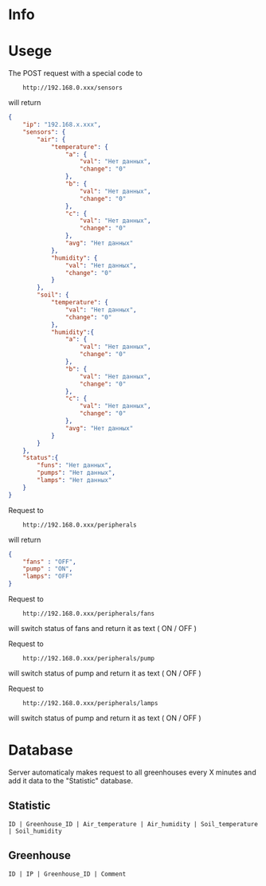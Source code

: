 Info
=====


Usege
=====
The POST request with a special code to
```http
    http://192.168.0.xxx/sensors
```

will return
```json
{
    "ip": "192.168.x.xxx",
    "sensors": {
        "air": {
            "temperature": {
                "a": {
                    "val": "Нет данных",
                    "change": "0"
                },
                "b": {
                    "val": "Нет данных",
                    "change": "0"
                },
                "c": {
                    "val": "Нет данных",
                    "change": "0"
                },
                "avg": "Нет данных"
            },
            "humidity": {
                "val": "Нет данных",
                "change": "0"
            }
        },
        "soil": {
            "temperature": {
                "val": "Нет данных",
                "change": "0"
            },
            "humidity":{
                "a": {
                    "val": "Нет данных",
                    "change": "0"
                },
                "b": {
                    "val": "Нет данных",
                    "change": "0"
                },
                "c": {
                    "val": "Нет данных",
                    "change": "0"
                },
                "avg": "Нет данных"
            } 
        }
    },
    "status":{
        "funs": "Нет данных",
        "pumps": "Нет данных",
        "lamps": "Нет данных"
    }
}
```

Request to
```http
    http://192.168.0.xxx/peripherals
```
will return
```json
{
    "fans" : "OFF",
    "pump" : "ON",
    "lamps": "OFF"
}
```

Request to
```http
    http://192.168.0.xxx/peripherals/fans
```
will switch status of fans and return it as text ( ON / OFF )

Request to
```http
    http://192.168.0.xxx/peripherals/pump
```
will switch status of pump and return it as text ( ON / OFF )

Request to
```http
    http://192.168.0.xxx/peripherals/lamps
```
will switch status of pump and return it as text ( ON / OFF )

Database
========
Server automaticaly makes request to all greenhouses every X minutes and add it data to the "Statistic" database.

Statistic
---------
```
ID | Greenhouse_ID | Air_temperature | Air_humidity | Soil_temperature | Soil_humidity
```

Greenhouse
----------
```
ID | IP | Greenhouse_ID | Comment
```